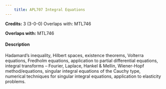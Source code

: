 ```yaml
---
    title: APL707 Integral Equations
---
```

**Credits:** 3 (3-0-0) Overlaps with: MTL746



**Overlaps with:** MTL746

#### Description 
Hadamard’s inequality, Hilbert spaces, existence theorems, Volterra equations, Fredholm equations, application to partial differential equations, integral transforms – Fourier, Laplace, Hankel & Mellin, Wiener-Hopf method/equations, singular integral equations of the Cauchy type, numerical techniques for singular integral equations, application to elasticity problems.